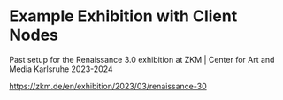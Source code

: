 # Example Exhibition with Client Nodes

Past setup for the Renaissance 3.0 exhibition at ZKM | Center for Art and Media Karlsruhe 2023-2024

https://zkm.de/en/exhibition/2023/03/renaissance-30
